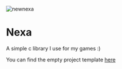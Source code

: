 ![newnexa](https://github.com/user-attachments/assets/d0bb92ab-c8db-403e-97ec-400b40a47bbc)

# Nexa
A simple c library I use for my games :)

You can find the empty project template [here](https://github.com/SabeDoesThings/NexaEmptyProject)
